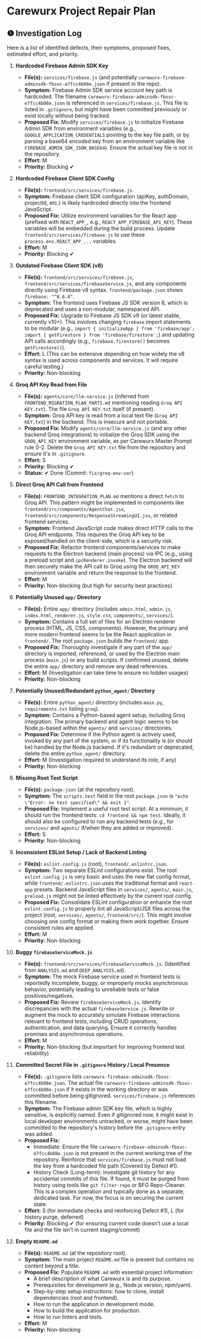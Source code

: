 # Carewurx Project Repair Plan

## ❶ Investigation Log

Here is a list of identified defects, their symptoms, proposed fixes, estimated effort, and priority.

1.  **Hardcoded Firebase Admin SDK Key**
    *   **File(s):** `services/firebase.js` (and potentially `carewurx-firebase-adminsdk-fbsvc-e7fcc4b08e.json` if present in the repo).
    *   **Symptom:** Firebase Admin SDK service account key path is hardcoded. The filename `carewurx-firebase-adminsdk-fbsvc-e7fcc4b08e.json` is referenced in `services/firebase.js`. This file is listed in `.gitignore`, but might have been committed previously or exist locally without being tracked.
    *   **Proposed Fix:** Modify `services/firebase.js` to initialize Firebase Admin SDK from environment variables (e.g., `GOOGLE_APPLICATION_CREDENTIALS` pointing to the key file path, or by parsing a base64 encoded key from an environment variable like `FIREBASE_ADMIN_SDK_JSON_BASE64`). Ensure the actual key file is not in the repository.
    *   **Effort:** M
    *   **Priority:** Blocking ✔

2.  **Hardcoded Firebase Client SDK Config**
    *   **File(s):** `frontend/src/services/firebase.js`.
    *   **Symptom:** Firebase client SDK configuration (apiKey, authDomain, projectId, etc.) is likely hardcoded directly into the frontend JavaScript.
    *   **Proposed Fix:** Utilize environment variables for the React app (prefixed with `REACT_APP_`, e.g., `REACT_APP_FIREBASE_API_KEY`). These variables will be embedded during the build process. Update `frontend/src/services/firebase.js` to use these `process.env.REACT_APP_...` variables.
    *   **Effort:** M
    *   **Priority:** Blocking ✔

3.  **Outdated Firebase Client SDK (v8)**
    *   **File(s):** `frontend/src/services/firebase.js`, `frontend/src/services/firebaseService.js`, and any components directly using Firebase v8 syntax. `frontend/package.json` shows `firebase: "^8.6.8"`.
    *   **Symptom:** The frontend uses Firebase JS SDK version 8, which is deprecated and uses a non-modular, namespaced API.
    *   **Proposed Fix:** Upgrade to Firebase JS SDK v9 (or latest stable, currently v10+). This involves changing `firebase` import statements to be modular (e.g., `import { initializeApp } from 'firebase/app'; import { getFirestore } from 'firebase/firestore';`) and updating API calls accordingly (e.g., `firebase.firestore()` becomes `getFirestore()`).
    *   **Effort:** L (This can be extensive depending on how widely the v8 syntax is used across components and services. It will require careful testing.)
    *   **Priority:** Non-blocking

4.  **Groq API Key Read from File**
    *   **File(s):** `agents/core/llm-service.js` (inferred from `FRONTEND_MIGRATION_PLAN_PART1.md` mentioning reading `Groq API KEY.txt`). The file `Groq API KEY.txt` itself (if present).
    *   **Symptom:** Groq API key is read from a local text file (`Groq API KEY.txt`) in the backend. This is insecure and not portable.
    *   **Proposed Fix:** Modify `agents/core/llm-service.js` (and any other backend Groq integrations) to initialize the Groq SDK using the `GROQ_API_KEY` environment variable, as per Carewurx Master Prompt rule 0-2. Delete the `Groq API KEY.txt` file from the repository and ensure it's in `.gitignore`.
    *   **Effort:** S
    *   **Priority:** Blocking ✔
    *   **Status:** ✔ Done (Commit: `fix/groq-env-var`)

5.  **Direct Groq API Call from Frontend**
    *   **File(s):** `FRONTEND_INTEGRATION_PLAN.md` mentions a direct `fetch` to Groq API. This pattern might be implemented in components like `frontend/src/components/AgentChat.jsx`, `frontend/src/components/ResponseStreamingUI.jsx`, or related frontend services.
    *   **Symptom:** Frontend JavaScript code makes direct HTTP calls to the Groq API endpoints. This requires the Groq API key to be exposed/handled on the client-side, which is a security risk.
    *   **Proposed Fix:** Refactor frontend components/services to make requests to the Electron backend (main process) via IPC (e.g., using a preload script and `ipcRenderer.invoke`). The Electron backend will then securely make the API call to Groq using the `GROQ_API_KEY` environment variable and return the response to the frontend.
    *   **Effort:** M
    *   **Priority:** Non-blocking (but high for security best practices)

6.  **Potentially Unused `app/` Directory**
    *   **File(s):** Entire `app/` directory (includes `admin.html`, `admin.js`, `index.html`, `renderer.js`, `style.css`, `components/`, `services/`).
    *   **Symptom:** Contains a full set of files for an Electron renderer process (HTML, JS, CSS, components). However, the primary and more modern frontend seems to be the React application in `frontend/`. The root `package.json` builds the `frontend/` app.
    *   **Proposed Fix:** Thoroughly investigate if any part of the `app/` directory is imported, referenced, or used by the Electron main process (`main.js`) or any build scripts. If confirmed unused, delete the entire `app/` directory and remove any dead references.
    *   **Effort:** M (Investigation can take time to ensure no hidden usages)
    *   **Priority:** Non-blocking

7.  **Potentially Unused/Redundant `python_agent/` Directory**
    *   **File(s):** Entire `python_agent/` directory (includes `main.py`, `requirements.txt` listing `groq`).
    *   **Symptom:** Contains a Python-based agent setup, including Groq integration. The primary backend and agent logic seems to be Node.js-based within the `agents/` and `services/` directories.
    *   **Proposed Fix:** Determine if the Python agent is actively used, invoked by any part of the system, or if its functionality is (or should be) handled by the Node.js backend. If it's redundant or deprecated, delete the entire `python_agent/` directory.
    *   **Effort:** M (Investigation required to understand its role, if any)
    *   **Priority:** Non-blocking

8.  **Missing Root Test Script**
    *   **File(s):** `package.json` (at the repository root).
    *   **Symptom:** The `scripts.test` field in the root `package.json` is `"echo \"Error: no test specified\" && exit 1"`.
    *   **Proposed Fix:** Implement a useful root test script. At a minimum, it should run the frontend tests: `cd frontend && npm test`. Ideally, it should also be configured to run any backend tests (e.g., for `services/` and `agents/` if/when they are added or improved).
    *   **Effort:** S
    *   **Priority:** Non-blocking

9.  **Inconsistent ESLint Setup / Lack of Backend Linting**
    *   **File(s):** `eslint.config.js` (root), `frontend/.eslintrc.json`.
    *   **Symptom:** Two separate ESLint configurations exist. The root `eslint.config.js` is very basic and uses the new flat config format, while `frontend/.eslintrc.json` uses the traditional format and `react-app` presets. Backend JavaScript files in `services/`, `agents/`, `main.js`, `preload.js` might not be linted effectively by the current root config.
    *   **Proposed Fix:** Consolidate ESLint configuration or enhance the root `eslint.config.js` to properly lint all JavaScript/JSX files across the project (root, `services/`, `agents/`, `frontend/src/`). This might involve choosing one config format or making them work together. Ensure consistent rules are applied.
    *   **Effort:** M
    *   **Priority:** Non-blocking

10. **Buggy `firebaseServiceMock.js`**
    *   **File(s):** `frontend/src/services/firebaseServiceMock.js`. (Identified from `ANALYSIS.md` and `DEEP_ANALYSIS.md`).
    *   **Symptom:** The mock Firebase service used in frontend tests is reportedly incomplete, buggy, or improperly mocks asynchronous behavior, potentially leading to unreliable tests or false positives/negatives.
    *   **Proposed Fix:** Review `firebaseServiceMock.js`. Identify discrepancies with the actual `firebaseService.js`. Rewrite or augment the mock to accurately simulate Firebase interactions relevant to frontend tests, including CRUD operations, authentication, and data querying. Ensure it correctly handles promises and asynchronous operations.
    *   **Effort:** M
    *   **Priority:** Non-blocking (but important for improving frontend test reliability)

11. **Committed Secret File in `.gitignore` History / Local Presence**
    *   **File(s):** `.gitignore` lists `carewurx-firebase-adminsdk-fbsvc-e7fcc4b08e.json`. The actual file `carewurx-firebase-adminsdk-fbsvc-e7fcc4b08e.json` if it exists in the working directory or was committed before being gitignored. `services/firebase.js` references this filename.
    *   **Symptom:** The Firebase admin SDK key file, which is highly sensitive, is explicitly named. Even if gitignored now, it might exist in local developer environments untracked, or worse, might have been committed to the repository's history before the `.gitignore` entry was added.
    *   **Proposed Fix:**
        *   Immediate: Ensure the file `carewurx-firebase-adminsdk-fbsvc-e7fcc4b08e.json` is not present in the current working tree of the repository. Reinforce that `services/firebase.js` must not load the key from a hardcoded file path (Covered by Defect #1).
        *   History Check (Long-term): Investigate git history for any accidental commits of this file. If found, it must be purged from history using tools like `git filter-repo` or BFG Repo-Cleaner. This is a complex operation and typically done as a separate, dedicated task. For now, the focus is on securing the current state.
    *   **Effort:** S (for immediate checks and reinforcing Defect #1), L (for history purge, deferred)
    *   **Priority:** Blocking ✔ (for ensuring current code doesn't use a local file and the file isn't in current staging/commit)

12. **Empty `README.md`**
    *   **File(s):** `README.md` (at the repository root).
    *   **Symptom:** The main project `README.md` file is present but contains no content beyond a title.
    *   **Proposed Fix:** Populate `README.md` with essential project information:
        *   A brief description of what Carewurx is and its purpose.
        *   Prerequisites for development (e.g., Node.js version, npm/yarn).
        *   Step-by-step setup instructions: how to clone, install dependencies (root and frontend).
        *   How to run the application in development mode.
        *   How to build the application for production.
        *   How to run linters and tests.
    *   **Effort:** M
    *   **Priority:** Non-blocking
```
